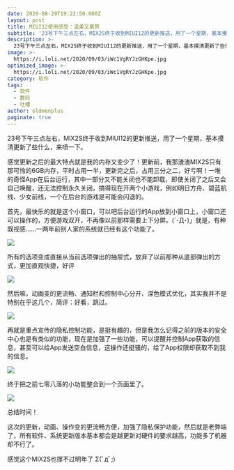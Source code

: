 ```yaml
---
date: 2020-08-29T19:22:50.000Z
layout: post
title: MIUI12使用感受：温柔又累赘
subtitle: '23号下午三点左右，MIX2S终于收到MIUI12的更新推送，用了一个星期，基本摸清更新了些什么，来喷一下'
description: >-
  23号下午三点左右，MIX2S终于收到MIUI12的更新推送，用了一个星期，基本摸清更新了些什么，来喷一下
image: >-
  https://i.loli.net/2020/09/03/iWc1VgRYJzGHKpe.jpg
optimized_image: >-
  https://i.loli.net/2020/09/03/iWc1VgRYJzGHKpe.jpg
category: 软件
tags:
  - 软件
  - 数码
  - 吐槽
author: oldmenplus
paginate: true
---
```


23号下午三点左右，MIX2S终于收到MIUI12的更新推送，用了一个星期，基本摸清更新了些什么，来喷一下。

感觉更新之后的最大特点就是我的内存又变少了！更新前，我那渣渣MIX2S只有那可怜的6GB内存，平时占用一半，更新完之后，占用三分之二，好亏啊！一堆的奇怪App在后台运行，其中一部分又不能关闭也不能卸载，即使关闭了之后又会自己唤醒，还无法控制永久关闭，搞得现在开两个小游戏，例如明日方舟、碧蓝航线、少女前线，一个在后台的游戏是可能会闪退的。

首先，最快乐的就是这个小窗口，可以吧后台运行的App放到小窗口上，小窗口还可以操作的，方便游戏双开，不再像以前那样需要上下分屏。(´･Д･)」就是，有种既视感......一两年前别人家的系统就已经有这个功能了。

![](https://i.loli.net/2020/09/03/fcC3sNJ4QBrThLU.jpg)

所有的选项变成直接从当前选项弹出的抽屉式，放弃了以前那种从底部弹出的方式，更加直观快捷，好评

![](https://i.loli.net/2020/09/03/Flz8BkpGrXxwhCY.jpg)

然后嘛，动画变的更流畅、通知栏和控制中心分开、深色模式优化，其实我并不是特别在乎这几个，简评：好看，跳过。

![](https://i.loli.net/2020/09/03/CWBoMlc6Gk59Zge.jpg)

再就是重点宣传的隐私控制功能，是挺有趣的，但是我怎么记得之前的版本的安全中心也是有类似的功能，现在是加强了一些功能，可以提醒并控制App获取的信息，甚至可以给App发送空白信息，这操作还挺骚的，给了App权限却获取不到我的信息。

![](https://i.loli.net/2020/09/03/3RPVON4XQjEM9Hy.jpg)

终于把之前七零八落的小功能整合到一个页面里了。

![](https://i.loli.net/2020/09/03/WliVmNdqRIC5MrL.jpg)

总结时间！

这次的更新，动画、操作变的更流畅方便，加强了隐私保护功能，然后就是老弊端了，所有软件、系统更新版本基本都会是越更新对硬件的要求越高，功能多了机器却不行了。

感觉这个MIX2S也撑不过明年了 Σ(ﾟдﾟ;) 